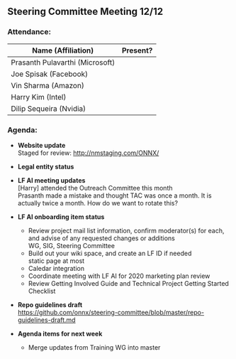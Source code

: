 ## Steering Committee Meeting 12/12

### Attendance:

| Name (Affiliation) | Present? |
| ------------------------------- | --- |
| Prasanth Pulavarthi (Microsoft) |  |
| Joe Spisak (Facebook)           |  |
| Vin Sharma (Amazon)             |  | 
| Harry Kim (Intel)               |  |
| Dilip Sequeira (Nvidia)         |  |


### Agenda:

* **Website update**   
Staged for review: http://nmstaging.com/ONNX/

* **Legal entity status**  

* **LF AI meeting updates**  
[Harry] attended the Outreach Committee this month  
Prasanth made a mistake and thought TAC was once a month. It is actually twice a month. How do we want to rotate this?

* **LF AI onboarding item status** 
  *	Review project mail list information, confirm moderator(s) for each, and advise of any requested changes or additions  
      WG, SIG, Steering Committee
  *	Build out your wiki space, and create an LF ID if needed  
      static page at most
  * Caledar integration
  *	Coordinate meeting with LF AI for 2020 marketing plan review
  *	Review Getting Involved Guide and Technical Project Getting Started Checklist

* **Repo guidelines draft**  
https://github.com/onnx/steering-committee/blob/master/repo-guidelines-draft.md

* **Agenda items for next week** 
  * Merge updates from Training WG into master
